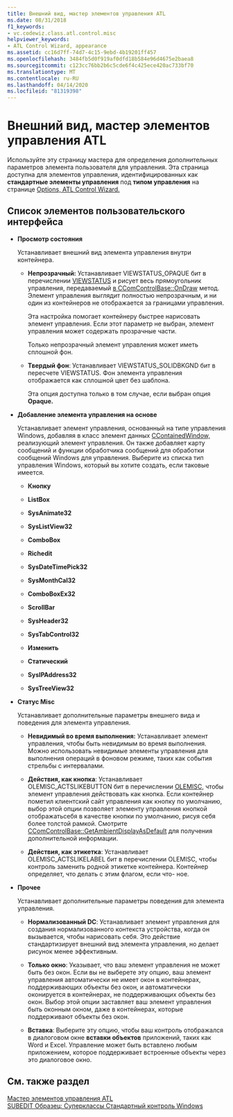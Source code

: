 ```yaml
---
title: Внешний вид, мастер элементов управления ATL
ms.date: 08/31/2018
f1_keywords:
- vc.codewiz.class.atl.control.misc
helpviewer_keywords:
- ATL Control Wizard, appearance
ms.assetid: cc16d7ff-74d7-4c15-9ebd-4b19201ff457
ms.openlocfilehash: 3484fb5d0f919af0dfd18b584e96d4675e2baea8
ms.sourcegitcommit: c123cc76bb2b6c5cde6f4c425ece420ac733bf70
ms.translationtype: MT
ms.contentlocale: ru-RU
ms.lasthandoff: 04/14/2020
ms.locfileid: "81319398"
---
```

# <a name="appearance-atl-control-wizard"></a>Внешний вид, мастер элементов управления ATL

Используйте эту страницу мастера для определения дополнительных параметров элемента пользователя для управления. Эта страница доступна для элементов управления, идентифицированных как **стандартные элементы управления** под **типом управления** на странице [Options, ATL Control Wizard.](../../atl/reference/options-atl-control-wizard.md)

## <a name="uielement-list"></a>Список элементов пользовательского интерфейса

- **Просмотр состояния**

   Устанавливает внешний вид элемента управления внутри контейнера.

  - **Непрозрачный:** Устанавливает VIEWSTATUS_OPAQUE бит в перечислении [VIEWSTATUS](/windows/win32/api/ocidl/ne-ocidl-viewstatus) и рисует весь прямоугольник управления, передаваемый [в CComControlBase::OnDraw](../../atl/reference/ccomcontrolbase-class.md#ondraw) метод. Элемент управления выглядит полностью непрозрачным, и ни один из контейнеров не отображается за границами управления.

      Эта настройка помогает контейнеру быстрее нарисовать элемент управления. Если этот параметр не выбран, элемент управления может содержать прозрачные части.

      Только непрозрачный элемент управления может иметь сплошной фон.

  - **Твердый фон**: Устанавливает VIEWSTATUS_SOLIDBKGND бит в пересчете VIEWSTATUS. Фон элемента управления отображается как сплошной цвет без шаблона.

      Эта опция доступна только в том случае, если выбран опция **Opaque.**

- **Добавление элемента управления на основе**

   Устанавливает элемент управления, основанный на типе управления Windows, добавляя в класс элемент данных [CContainedWindow,](ccontainedwindowt-class.md) реализующий элемент управления. Он также добавляет карту сообщений и функции обработчика сообщений для обработки сообщений Windows для управления. Выберите из списка тип управления Windows, который вы хотите создать, если таковые имеется.

  - **Кнопку**

  - **ListBox**

  - **SysAnimate32**

  - **SysListView32**

  - **ComboBox**

  - **Richedit**

  - **SysDateTimePick32**

  - **SysMonthCal32**

  - **ComboBoxEx32**

  - **ScrollBar**

  - **SysHeader32**

  - **SysTabControl32**

  - **Изменить**

  - **Статический**

  - **SysIPAddress32**

  - **SysTreeView32**

- **Статус Misc**

   Устанавливает дополнительные параметры внешнего вида и поведения для элемента управления.

  - **Невидимый во время выполнения:** Устанавливает элемент управления, чтобы быть невидимым во время выполнения. Можно использовать невидимые элементы управления для выполнения операций в фоновом режиме, таких как события стрельбы с интервалами.

  - **Действия, как кнопка**: Устанавливает OLEMISC_ACTSLIKEBUTTON бит в перечислении [OLEMISC,](/windows/win32/api/oleidl/ne-oleidl-olemisc) чтобы элемент управления действовать как кнопка. Если контейнер пометил клиентский сайт управления как кнопку по умолчанию, выбор этой опции позволяет элементу управления кнопкой отображатьсебя в качестве кнопки по умолчанию, рисуя себя более толстой рамкой. Смотрите [CComControlBase::GetAmbientDisplayAsDefault](../../atl/reference/ccomcontrolbase-class.md#getambientdisplayasdefault) для получения дополнительной информации.

  - **Действия, как этикетка**: Устанавливает OLEMISC_ACTSLIKELABEL бит в перечислении OLEMISC, чтобы контроль заменить родной этикетке контейнера. Контейнер определяет, что делать с этим флагом, если что- ное.

- **Прочее**

   Устанавливает дополнительные параметры поведения для элемента управления.

  - **Нормализованный DC**: Устанавливает элемент управления для создания нормализованного контекста устройства, когда он вызывается, чтобы нарисовать себя. Это действие стандартизирует внешний вид элемента управления, но делает рисунок менее эффективным.

  - **Только окно**: Указывает, что ваш элемент управления не может быть без окон. Если вы не выберете эту опцию, ваш элемент управления автоматически не имеет окон в контейнерах, поддерживающих объекты без окон, и автоматически оконируется в контейнерах, не поддерживающих объекты без окон. Выбор этой опции заставляет ваш элемент управления быть оконным окном, даже в контейнерах, которые поддерживают объекты без окон.

  - **Вставка**: Выберите эту опцию, чтобы ваш контроль отображался в диалоговом окне **вставки объектов** приложений, таких как Word и Excel. Управление может быть вставлено любым приложением, которое поддерживает встроенные объекты через это диалоговое окно.

## <a name="see-also"></a>См. также раздел

[Мастер элементов управления ATL](../../atl/reference/atl-control-wizard.md)<br/>
[SUBEDIT Образец: Суперклассы Стандартный контроль Windows](https://github.com/Microsoft/VCSamples/tree/master/VC2008Samples/ATL/Controls/SubEdit)
